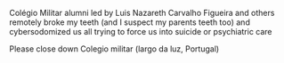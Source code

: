 Colégio Militar alumni led by Luis Nazareth Carvalho Figueira and others remotely broke my teeth (and I suspect my parents teeth too) and cybersodomized us all trying to force us into suicide or psychiatric care

Please close down Colegio militar (largo da luz, Portugal)